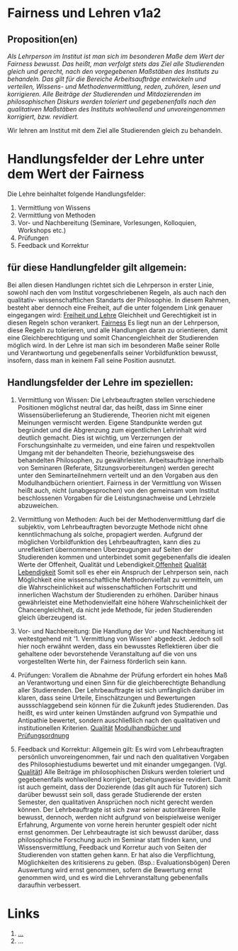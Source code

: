 <!---
   NAME - The NAME of this project is:
ethos

  FILE - The FILENAME of the current file is:
/v1a2.md

  CREATION - This project was CREATED on:
2017-01-28-16:15:00 UTC

  MODIFICATION - This project was last MODIFIED on:
2017-01-28-16:15:00 UTC

  VERSION - The current VERSION of this project is:
<git-commit-hash>-2017-01-28-16:15:00 UTC

  CREATOR(S) - This project was CREATED by:
Michael Czechowski, Martin Maga

  CONTACT - You can CONTACT the creator(s) or developer(s) of this project at:
E-Mail: mail@martinmaga.de

  COPYRIGHT - The COPYRIGHT holder of this project is:
COPYRIGHT (c) 2016 Martin Maga

  LICENSE - This project is LICENSED under the following license:
Martin Maga 2016 CC BY-SA 4.0 https://creativecommons.org

  SUBFILE – This is a SUBFILE! For more INFORMATION on this project go to:
/README.md
--->

# Fairness und Lehren v1a2
## Proposition(en)

*Als Lehrperson im Institut ist man sich im besonderen Maße dem Wert der Fairness bewusst. Das heißt, man verfolgt stets das Ziel alle Studierenden gleich und gerecht, nach den vorgegebenen Maßstäben des Instituts zu behandeln. Das gilt für die Bereiche Arbeitsaufträge entwickeln und verteilen, Wissens- und Methodenvermittlung, reden, zuhören, lesen und korrigieren. Alle Beiträge der Studierenden und Mitdozierenden im philosophischen Diskurs werden toleriert und gegebenenfalls nach den qualitativen Maßstäben des Instituts wohlwollend und unvoreingenommen korrigiert, bzw. revidiert.*  


Wir lehren am Institut mit dem Ziel alle Studierenden gleich zu behandeln.

# Handlungsfelder der Lehre unter dem Wert der Fairness

Die Lehre beinhaltet folgende Handlungsfelder:
1. Vermittlung von Wissens
2. Vermittlung von Methoden
3. Vor- und Nachbereitung (Seminare, Vorlesungen, Kolloquien, Workshops etc.)
4. Prüfungen
5. Feedback und Korrektur

## für diese Handlungfelder gilt allgemein:

Bei allen diesen Handlungen richtet sich die Lehrperson in erster Linie, sowohl nach den vom Institut vorgeschriebenen Regeln, als auch nach den qualitativ- wissenschaftlichen Standarts der Philosophie. In diesem Rahmen, besteht aber dennoch eine Freiheit, auf die unter folgendem Link genauer eingegangen wird: [Freiheit und Lehre](../contents/fields/v2a2.md)
Gleichheit und Gerechtigkeit ist in diesen Regeln schon verankert. [Fairness](../contents/values/v1_fairness.md) Es liegt nun an der Lehrperson, diese Regeln zu tolerieren, und alle Handlungen daran zu orientieren, damit eine Gleichberechtigung und somit Chancengleichheit der Studierenden möglich wird.
In der Lehre ist man sich im besonderen Maße seiner Rolle und Verantwortung und gegebenenfalls seiner Vorbildfunktion bewusst, insofern, dass man in keinem Fall seine Position ausnutzt.

## Handlungsfelder der Lehre im speziellen:

1. Vermittlung von Wissen:
Die Lehrbeauftragten stellen verschiedene Positionen möglichst neutral dar, das heißt, dass im Sinne einer Wissensüberlieferung an Studierende, Theorien nicht mit eigenen Meinungen vermischt werden. Eigene Standpunkte werden gut begründet und die Abgrenzung zum eigentlichen Lehrinhalt wird deutlich gemacht. Dies ist wichtig, um Verzerrungen der Forschungsinhalte zu vermeiden, und eine fairen und respektvollen Umgang mit der behandelten Theorie, beziehungsweise des behandelten Philosophen, zu gewährleisten. Arbeitsaufträge innerhalb von Seminaren (Referate, Sitzungsvorbereitungen) werden gerecht unter den Seminarteilnehmern verteilt und an den Vorgaben aus den Modulhandbüchern orientiert. Fairness in der Vermittlung von Wissen heißt auch, nicht (unabgesprochen) von den gemeinsam vom Institut beschlossenen Vorgaben für die Leistungsnachweise und Lehrziele abzuweichen.

2. Vermittlung von Methoden:
Auch bei der Methodenvermittlung darf die subjektiv, vom Lehrbeauftragten bevorzugte Methode nicht ohne kenntlichmachung als solche, propagiert werden. Aufgrund der möglichen Vorbildfunktion des Lehrbeauftragten, kann dies zu unreflektiert übernommenen Überzeugungen auf Seiten der Studierenden kommen und unterbindet somit gegebenenfalls die idealen Werte der Offenheit, Qualität und Lebendigkeit.[Offenheit](../contents/values/v4_openness.md)
[Qualität](../contents/values/v5_quality.md) [Lebendigkeit](../contents/values/v3_liveliness)
Somit soll es eher ein Anspruch der Lehrperson sein, nach Möglichkeit eine wissenschaftliche Methodenvielfalt zu vermitteln, um die Wahrscheinlichkeit auf wissenschaftlichen Fortschritt und innerlichen Wachstum der Studierenden zu erhöhen. Darüber hinaus gewährleistet eine Methodenvielfalt eine höhere Wahrscheinlichkeit der Chancengleichheit, da nicht jede Methode, für jeden Studierenden gleich überzeugend ist.  

3. Vor- und Nachbereitung:
Die Handlung der Vor- und Nachbereitung ist weitestgehend mit '1. Vermittlung von Wissen' abgedeckt. Jedoch soll hier noch erwähnt werden, dass ein bewusstes Reflektieren über die gehaltene oder bevorstehende Veranstaltung auf die von uns vorgestellten Werte hin, der Fairness förderlich sein kann.

4. Prüfungen:
Vorallem die Abnahme der Prüfung erfordert ein hohes Maß an Verantwortung und einen Sinn für die gleichberechtigte Behandlung aller Studierenden. Der Lehrbeauftragte ist sich umfänglich darüber im klaren, dass seine Urteile, Einschätzungen und Bewertungen aussschlaggebend sein können für die Zukunft jedes Studierenden. Das heißt, es wird unter keinen Umständen aufgrund von Sympathie und Antipathie bewertet, sondern auschließlich nach den qualitativen und institutionellen Kriterien. [Qualität](../contents/values/v5_quality.md) [Modulhandbücher und Prüfungsordnung](http://www.uni-stuttgart.de/bologna/modulhandbuecher/index.html)

5. Feedback und Korrektur:
Allgemein gilt: Es wird vom Lehrbeauftragten persönlich unvoreingenommen, fair und nach den qualitativen Vorgaben des Philosophiestudiums bewertet und mit einander umgegangen. (Vgl. [Qualität](../contents/values/v5_quality.md))
Alle Beiträge im philosophischen Diskurs werden toleriert und gegebenenfalls wohlwollend korrigiert, beziehungsweise revidiert. Damit ist auch gemeint, dass der Dozierende (das gilt auch für Tutoren) sich darüber bewusst sein soll, dass gerade Studierende der ersten Semester, den qualitativen Ansprüchen noch nicht gerecht werden können.
Der Lehrbeauftragte ist sich zwar seiner autoritäreren Rolle bewusst, dennoch, werden nicht aufgrund von beispielweise weniger Erfahrung, Argumente von vorne herein herunter gespielt oder nicht ernst genommen. Der Lehrbeautragte ist sich bewusst darüber, dass philosophische Forschung auch im Seminar statt finden kann, und Wissensvermittlung, Feedback und Korretur auch von Seiten der Studierenden von statten gehen kann. Er hat also die Verpflichtung, Möglichkeiten des kritisierens zu geben. (Bsp.: Evaluationsbögen) Deren Auswertung wird ernst genommen, sofern die Bewertung ernst genommen wird, und es wird die Lehrveranstaltung gebenenfalls daraufhin verbessert. 



# Links
  1. […](…)
  2. …
